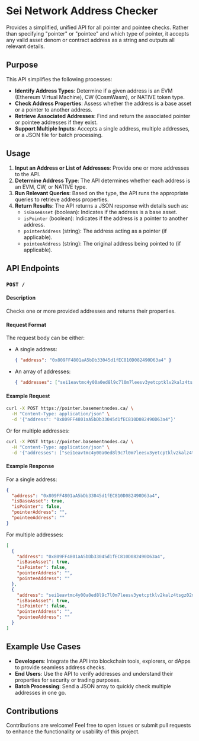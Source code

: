 # Sei Network Address Checker

Provides a simplified, unified API for all pointer and pointee checks. Rather than specifying "pointer" or "pointee" and which type of pointer, it accepts any valid asset denom or contract address as a string and outputs all relevant details.

## Purpose

This API simplifies the following processes:

- **Identify Address Types**: Determine if a given address is an EVM (Ethereum Virtual Machine), CW (CosmWasm), or NATIVE token type.
- **Check Address Properties**: Assess whether the address is a base asset or a pointer to another address.
- **Retrieve Associated Addresses**: Find and return the associated pointer or pointee addresses if they exist.
- **Support Multiple Inputs**: Accepts a single address, multiple addresses, or a JSON file for batch processing.

## Usage

1. **Input an Address or List of Addresses**: Provide one or more addresses to the API.
2. **Determine Address Type**: The API determines whether each address is an EVM, CW, or NATIVE type.
3. **Run Relevant Queries**: Based on the type, the API runs the appropriate queries to retrieve address properties.
4. **Return Results**: The API returns a JSON response with details such as:
   - `isBaseAsset` (boolean): Indicates if the address is a base asset.
   - `isPointer` (boolean): Indicates if the address is a pointer to another address.
   - `pointerAddress` (string): The address acting as a pointer (if applicable).
   - `pointeeAddress` (string): The original address being pointed to (if applicable).

## API Endpoints

### `POST /`

#### Description

Checks one or more provided addresses and returns their properties.

#### Request Format

The request body can be either:
- A single address:
  ```json
  { "address": "0x809FF4801aA5bDb33045d1fEC810D082490D63a4" }
  ```
- An array of addresses:
  ```json
  { "addresses": ["sei1eavtmc4y00a0ed8l9c7l0m7leesv3yetcptklv2kalz4tsgz02mqlvyea6", "ibc/CA6FBFAF399474A06263E10D0CE5AEBBE15189D6D4B2DD9ADE61007E68EB9DB0"] }
  ```

#### Example Request

```bash
curl -X POST https://pointer.basementnodes.ca/ \
  -H "Content-Type: application/json" \
  -d '{"address": "0x809FF4801aA5bDb33045d1fEC810D082490D63a4"}'
```

Or for multiple addresses:

```bash
curl -X POST https://pointer.basementnodes.ca/ \
  -H "Content-Type: application/json" \
  -d '{"addresses": ["sei1eavtmc4y00a0ed8l9c7l0m7leesv3yetcptklv2kalz4tsgz02mqlvyea6", "ibc/CA6FBFAF399474A06263E10D0CE5AEBBE15189D6D4B2DD9ADE61007E68EB9DB0"]}'
```

#### Example Response

For a single address:
```json
{
  "address": "0x809FF4801aA5bDb33045d1fEC810D082490D63a4",
  "isBaseAsset": true,
  "isPointer": false,
  "pointerAddress": "",
  "pointeeAddress": ""
}
```

For multiple addresses:
```json
[
  {
    "address": "0x809FF4801aA5bDb33045d1fEC810D082490D63a4",
    "isBaseAsset": true,
    "isPointer": false,
    "pointerAddress": "",
    "pointeeAddress": ""
  },
  {
    "address": "sei1eavtmc4y00a0ed8l9c7l0m7leesv3yetcptklv2kalz4tsgz02mqlvyea6",
    "isBaseAsset": true,
    "isPointer": false,
    "pointerAddress": "",
    "pointeeAddress": ""
  }
]
```

## Example Use Cases

- **Developers**: Integrate the API into blockchain tools, explorers, or dApps to provide seamless address checks.
- **End Users**: Use the API to verify addresses and understand their properties for security or trading purposes.
- **Batch Processing**: Send a JSON array to quickly check multiple addresses in one go.

## Contributions

Contributions are welcome! Feel free to open issues or submit pull requests to enhance the functionality or usability of this project.
